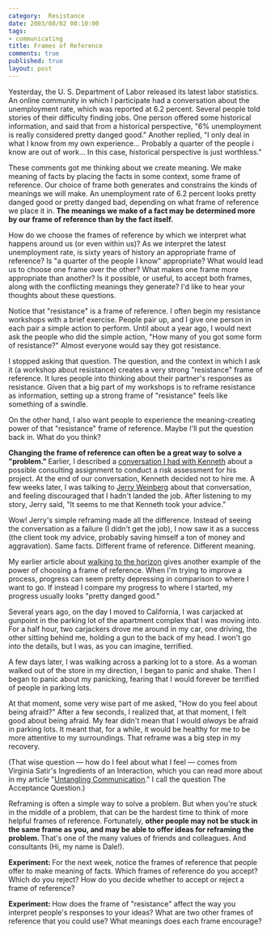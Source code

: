 ```yaml
--- 
category:  Resistance
date: 2003/08/02 00:10:00
tags: 
- communicating
title: Frames of Reference
comments: true
published: true
layout: post
---
```


<p> Yesterday, the U. S. Department of Labor released its latest labor statistics. An online community in which I participate had a conversation about the unemployment rate, which was reported at 6.2 percent. Several people told stories of their difficulty finding jobs. One person offered some historical information, and said that from a historical perspective, "6% unemployment is really considered pretty danged good." Another replied, "I only deal in what I know from my own experience... Probably a quarter of the people i know are out of work... In this case, historical perspective is just worthless." </p>
<p> These comments got me thinking about we create meaning. We make meaning of facts by placing the facts in some context, some frame of reference. Our choice of frame both generates and constrains the kinds of meanings we will make. An unemployment rate of 6.2 percent looks pretty danged good or pretty danged bad, depending on what frame of reference we place it in. <strong> The meanings we make of a fact may be determined more by our frame of reference than by the fact itself. </strong>
</p>
<p> How do we choose the frames of reference by which we interpret what happens around us (or even within us)? As we interpret the latest unemployment rate, is sixty years of history an appropriate frame of reference? Is "a quarter of the people I know" appropriate? What would lead us to choose one frame over the other? What makes one frame more appropriate than another? Is it possible, or useful, to accept both frames, along with the conflicting meanings they generate? I'd like to hear your thoughts about these questions. </p>
<p> Notice that "resistance" is a frame of reference. I often begin my resistance workshops with a brief exercise. People pair up, and I give one person in each pair a simple action to perform. Until about a year ago, I would next ask the people who did the simple action, "How many of you got some form of resistance?" Almost everyone would say they got resistance. </p>
<p> I stopped asking that question. The question, and the context in which I ask it (a workshop about resistance) creates a very strong "resistance" frame of reference. It lures people into thinking about their partner's responses as resistance. Given that a big part of my workshops is to reframe resistance as information, setting up a strong frame of "resistance" feels like something of a swindle. </p>
<p> On the other hand, I also want people to experience the meaning-creating power of that "resistance" frame of reference. Maybe I'll put the question back in. What do you think? </p>
<p>
<strong> Changing the frame of reference can often be a great way to solve a "problem." </strong> Earlier, I described a <a href="/2003/06/the_value_question/">conversation I had with Kenneth</a> about a possible consulting assignment to conduct a risk assessment for his project. At the end of our conversation, Kenneth decided not to hire me. A few weeks later, I was talking to <a href="http://www.geraldmweinberg.com">Jerry Weinberg</a> about that conversation, and feeling discouraged that I hadn't landed the job. After listening to my story, Jerry said, "It seems to me that Kenneth took your advice." </p>
<p> Wow! Jerry's simple reframing made all the difference. Instead of seeing the conversation as a failure (I didn't get the job), I now saw it as a success (the client took my advice, probably saving himself a ton of money and aggravation). Same facts. Different frame of reference. Different meaning. </p>
<p> My earlier article about <a href="/2003/04/walking_to_the_horizon/">walking to the horizon</a> gives another example of the power of choosing a frame of reference. When I'm trying to improve a process, progress can seem pretty depressing in comparison to where I want to go. If instead I compare my progress to where I started, my progress usually looks "pretty danged good." </p>
<p> Several years ago, on the day I moved to California, I was carjacked at gunpoint in the parking lot of the apartment complex that I was moving into. For a half hour, two carjackers drove me around in my car, one driving, the other sitting behind me, holding a gun to the back of my head. I won't go into the details, but I was, as you can imagine, terrified. </p>
<p> A few days later, I was walking across a parking lot to a store. As a woman walked out of the store in my direction, I began to panic and shake. Then I began to panic about my panicking, fearing that I would forever be terrified of people in parking lots. </p>
<p> At that moment, some very wise part of me asked, "How do you feel about being afraid?" After a few seconds, I realized that, at that moment, I felt good about being afraid. My fear didn't mean that I would <em>always</em> be afraid in parking lots. It meant that, for a while, it would be healthy for me to be more attentive to my surroundings. That reframe was a big step in my recovery. </p>
<p> (That wise question — how do I feel about what I feel — comes from Virginia Satir's Ingredients of an Interaction, which you can read more about in my article "<a href="http://dhemery.com/articles/untangling_communication/">Untangling Communication</a>." I call the question The Acceptance Question.) </p>
<p> Reframing is often a simple way to solve a problem. But when you're stuck in the middle of a problem, that can be the hardest time to think of more helpful frames of reference. Fortunately, <strong> other people may not be stuck in the same frame as you, and may be able to offer ideas for reframing the problem. </strong> That's one of the many values of friends and colleagues. And consultants (Hi, my name is Dale!). </p>
<p>
<strong> Experiment: </strong> For the next week, notice the frames of reference that people offer to make meaning of facts. Which frames of reference do you accept? Which do you reject? How do you decide whether to accept or reject a frame of reference? </p>
<p>
<strong> Experiment: </strong> How does the frame of "resistance" affect the way you interpret people's responses to your ideas? What are two other frames of reference that you could use? What meanings does each frame encourage? </p>
